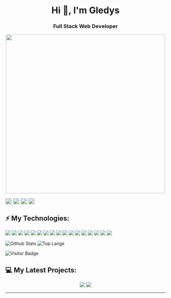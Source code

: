 <h1 align="center">Hi 👋, I'm Gledys </h1>
<h3 align="center">Full Stack Web Developer </h3>


<p align="center">
  <img width="500" src="https://media.giphy.com/media/3ohhwxWDV25DWpgleU/giphy.gif">
</p>




<p align="center">

<a href="https://www.linkedin.com/in/gledys-muguerza" target="blank"><img align="center" src="https://cdn.jsdelivr.net/npm/simple-icons@3.0.1/icons/linkedin.svg" alt="linkedin-icon" height="20" width="20" /></a>
<a href="https://www.facebook.com/gdys26" target="blank"><img align="center" src="https://cdn.jsdelivr.net/npm/simple-icons@3.0.1/icons/facebook.svg" alt="facebook-icon" height="20" width="20" /></a>
<a href="https://gdys92.tumblr.com/" target="blank"><img align="center" src="https://cdn.jsdelivr.net/npm/simple-icons@3.0.1/icons/tumblr.svg" alt="tumblr-icon" height="20" width="20" /></a>
 <a href="mailto:gdys92@gmail.com" target="blank"><img  align="center" src="https://cdn.jsdelivr.net/npm/simple-icons@3.0.1/icons/mail-dot-ru.svg" alt="mail-icon" height="20" width="20" /></a>
</p>



## ⚡ My Technologies:
<div float: right;>
<img src="https://img.shields.io/badge/javascript%20-%23323330.svg?&style=for-the-badge&logo=javascript&logoColor=%23F7DF1E"/>
<img src="https://img.shields.io/badge/typescript%20-%23007ACC.svg?&style=for-the-badge&logo=typescript&logoColor=white"/>
<img src="https://img.shields.io/badge/node.js%20-%2343853D.svg?&style=for-the-badge&logo=node.js&logoColor=white"/>
<img src="https://img.shields.io/badge/html5%20-%23E34F26.svg?&style=for-the-badge&logo=html5&logoColor=white"/>
<img src="https://img.shields.io/badge/css3%20-%231572B6.svg?&style=for-the-badge&logo=css3&logoColor=white"/>
<img src="https://img.shields.io/badge/SASS%20-hotpink.svg?&style=for-the-badge&logo=SASS&logoColor=white"/>
<img src="https://img.shields.io/badge/markdown-%23000000.svg?&style=for-the-badge&logo=markdown&logoColor=white"/>
<img src="https://img.shields.io/badge/express.js%20-%23404d59.svg?&style=for-the-badge"/>
<img src="https://img.shields.io/badge/angular%20-%23DD0031.svg?&style=for-the-badge&logo=angular&logoColor=white"/>
<img src="https://img.shields.io/badge/angular.js%20-%23E23237.svg?&style=for-the-badge&logo=angularjs&logoColor=white"/>
<img src="https://img.shields.io/badge/jquery%20-%230769AD.svg?&style=for-the-badge&logo=jquery&logoColor=white"/>
<img src="https://img.shields.io/badge/bootstrap%20-%23563D7C.svg?&style=for-the-badge&logo=bootstrap&logoColor=white"/>
<img src="https://img.shields.io/badge/git%20-%23F05033.svg?&style=for-the-badge&logo=git&logoColor=white"/>
<img src="https://img.shields.io/badge/github%20-%23121011.svg?&style=for-the-badge&logo=github&logoColor=white"/>
<img src="https://img.shields.io/badge/mongodb-%23000000.svg?&style=for-the-badge&logo=mongodb&logoColor=green"/>
<img src="https://img.shields.io/badge/mysql-%2300f.svg?&style=for-the-badge&logo=mysql&logoColor=white"/>
<img src="https://img.shields.io/badge/webpack%20-%238DD6F9.svg?&style=for-the-badge&logo=webpack&logoColor=black" />
</div>


![Github Stats](https://github-readme-stats.vercel.app/api?username=gdys92&count_private=true&show_icons=true)
![Top Langs](https://github-readme-stats.vercel.app/api/top-langs/?username=gdys92&hide=TeX&layout=compact)


![Visitor Badge](https://visitor-badge.laobi.icu/badge?page_id=gdys92)

## 💻 My Latest Projects:
<div align = "center">
<a href = "https://github.com/gdys92/task-list"><img src="https://github-readme-stats.vercel.app/api/pin/?username=gdys92&repo=task-list"></a>
<a href = "https://github.com/gdys92/GifOs"><img src="https://github-readme-stats.vercel.app/api/pin/?username=gdys92&repo=GifOs"></a>
<div>
 <hr>
